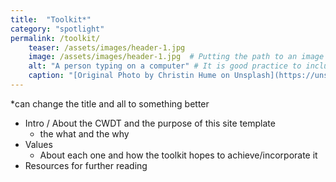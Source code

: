 ```yaml
---
title:  "Toolkit*"
category: "spotlight"
permalink: /toolkit/
    teaser: /assets/images/header-1.jpg
    image: /assets/images/header-1.jpg  # Putting the path to an image here will add a header image.
    alt: "A person typing on a computer" # It is good practice to include an image desription as alt text.
    caption: "[Original Photo by Christin Hume on Unsplash](https://unsplash.com/@christinhumephoto)" # Put a caption for your image here. It will display in the bottom right corner of the image.
---
```


*can change the title and all to something better

- Intro / About the CWDT and the purpose of this site template
    - the what and the why
- Values
    - About each one and how the toolkit hopes to achieve/incorporate it
- Resources for further reading
